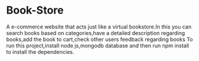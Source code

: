 # Book-Store
A e-commerce website that acts just like a virtual bookstore.In this you can search books based on categories,have a detailed description regarding books,add the book to cart,check other users feedback regarding books
To run this project,install node js,mongodb database and then run npm install to install the dependencies.
